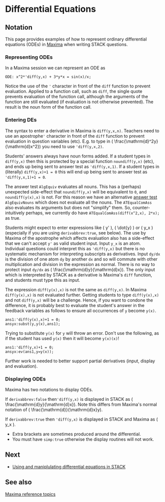 # Differential Equations

## Notation

This page provides examples of how to represent ordinary differential equations (ODEs) in [Maxima](../../CAS/Maxima_background.md) when writing STACK questions.

### Representing ODEs

In a Maxima session we can represent an ODE as

    ODE: x^2*'diff(y,x) + 3*y*x = sin(x)/x;

Notice the use of the `'` character in front of the `diff` function to prevent evaluation. Applied to a function call, such as `diff`, the single quote prevents evaluation of the function call, although the arguments of the function are still evaluated (if evaluation is not otherwise prevented). The result is the noun form of the function call.

### Entering DEs

The syntax to enter a derivative in Maxima is `diff(y,x,n)`.  Teachers need to use an apostrophe`'` character in front of the `diff` function to prevent evaluation in question variables (etc). E.g. to type in \( \frac{\mathrm{d}^2y}{\mathrm{d}x^2}\) you need to use `'diff(y,x,2)`.

Students' answers always have noun forms added. If a student types in `diff(y,x)` then this is protected by a special function `noundiff(y,x)` (etc), and ends up being sent to answer test as `'diff(y,x,1)`. If a student types in (literally) `diff(y,x)+1 = 0` this will end up being sent to answer test as `'diff(y,x,1)+1 = 0`.

The answer test `AlgEquiv` evaluates all nouns.   This has a (perhaps) unexpected side-effect that `noundiff(y,x)` will be equivalent to `0`, and `noundiff(y(x),x)` is not.  For this reason we have an alternative [answer test](../../Authoring/Answer_Tests/index.md) `AlgEquivNouns` which does not evaluate all the nouns.
The `ATEqualComAss` also evaluates its arguments but does not "simplify" them.  So, counter-intuitively perhaps, we currently do have `ATEqualComAss(diff(x^2,x), 2*x);` as true.

Students might expect to enter expressions like \( y' \), \( \dot{y} \) or \( y_x \) (especially if you are using `derivabbrev:true`, see below).   The use by Maxima of the apostrophe which affects evaluation also has a side-effect that we can't accept `y'` as valid student input.  Input `y_x` is an atom.  Individual questions could interpret this as `'diff(y,x)` but there is no systematic mechanism for interpreting subscripts as derivatives.  Input `dy/dx` is the division of one atom `dy` by another `dx` and so will commute with other multiplication and division in the expression as normal.  There is no way to protect input `dy/dx` as \( \frac{\mathrm{d}y}{\mathrm{d}x}\).  The only input which is interpreted by STACK as a derivative is Maxima's `diff` function, and students must type this as input.

The expression `diff(y(x),x)` is not the same as `diff(y,x)`.  In Maxima `diff(y(x),x)` is not evaluated further.  Getting students to type `diff(y(x),x)` and not `diff(y,x)` will be a challenge.  Hence, if you want to condone the difference, it is probably best to evaluate the student's answer in the feedback variables as follows to ensure all occurrences of `y` become `y(x)`.

    ans1:'diff(y(x),x)+1 = 0;
    ansyx:subst(y,y(x),ans1);

Trying to substitute `y(x)` for `y` will throw an error.  Don't use the following, as if the student has used `y(x)` then it will become `y(x)(x)`!

    ans1:'diff(y,x)+1 = 0;
    ansyx:ev(ans1,y=y(x));

Further work is needed to better support partial derivatives (input, display and evaluation).

### Displaying ODEs

Maxima has two notations to display ODEs.

If `derivabbrev:false` then`'diff(y,x)` is displayed in STACK as \( \frac{\mathrm{d}y}{\mathrm{d}x}\).   Note this differs from Maxima's normal notation of \( \frac{\mathrm{d}}{\mathrm{d}x}y\).

If `derivabbrev:true` then `'diff(y,x)` is displayed in STACK and Maxima as \( y_x \).

* Extra brackets are sometimes produced around the differential.
* You must have `simp:true` otherwise the display routines will not work.

## Next

- [Using and maniplulating differential equations in STACK](../../Topics/Differential_equations/Question-Variables.md)
 
## See also

[Maxima reference topics](index.md#reference) 
